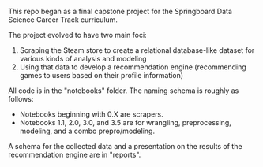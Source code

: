 This repo began as a final capstone project for the Springboard Data Science Career Track curriculum.  

The project evolved to have two main foci:  
1. Scraping the Steam store to create a relational database-like dataset for various kinds of analysis and modeling
2. Using that data to develop a recommendation engine (recommending games to users based on their profile information)

All code is in the "notebooks" folder. The naming schema is roughly as follows:  
- Notebooks beginning with 0.X are scrapers.
- Notebooks 1.1, 2.0, 3.0, and 3.5 are for wrangling, preprocessing, modeling, and a combo prepro/modeling.

A schema for the collected data and a presentation on the results of the recommendation engine are in "reports".

